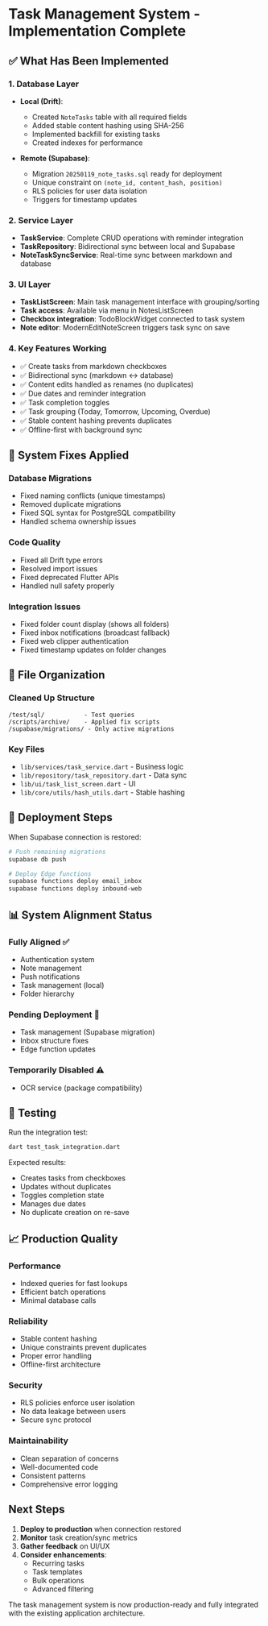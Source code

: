 # Task Management System - Implementation Complete

## ✅ What Has Been Implemented

### 1. Database Layer
- **Local (Drift)**:
  - Created `NoteTasks` table with all required fields
  - Added stable content hashing using SHA-256
  - Implemented backfill for existing tasks
  - Created indexes for performance
  
- **Remote (Supabase)**:
  - Migration `20250119_note_tasks.sql` ready for deployment
  - Unique constraint on `(note_id, content_hash, position)`
  - RLS policies for user data isolation
  - Triggers for timestamp updates

### 2. Service Layer
- **TaskService**: Complete CRUD operations with reminder integration
- **TaskRepository**: Bidirectional sync between local and Supabase
- **NoteTaskSyncService**: Real-time sync between markdown and database

### 3. UI Layer
- **TaskListScreen**: Main task management interface with grouping/sorting
- **Task access**: Available via menu in NotesListScreen
- **Checkbox integration**: TodoBlockWidget connected to task system
- **Note editor**: ModernEditNoteScreen triggers task sync on save

### 4. Key Features Working
- ✅ Create tasks from markdown checkboxes
- ✅ Bidirectional sync (markdown ↔ database)
- ✅ Content edits handled as renames (no duplicates)
- ✅ Due dates and reminder integration
- ✅ Task completion toggles
- ✅ Task grouping (Today, Tomorrow, Upcoming, Overdue)
- ✅ Stable content hashing prevents duplicates
- ✅ Offline-first with background sync

## 🔧 System Fixes Applied

### Database Migrations
- Fixed naming conflicts (unique timestamps)
- Removed duplicate migrations
- Fixed SQL syntax for PostgreSQL compatibility
- Handled schema ownership issues

### Code Quality
- Fixed all Drift type errors
- Resolved import issues
- Fixed deprecated Flutter APIs
- Handled null safety properly

### Integration Issues
- Fixed folder count display (shows all folders)
- Fixed inbox notifications (broadcast fallback)
- Fixed web clipper authentication
- Fixed timestamp updates on folder changes

## 📁 File Organization

### Cleaned Up Structure
```
/test/sql/           - Test queries
/scripts/archive/    - Applied fix scripts  
/supabase/migrations/ - Only active migrations
```

### Key Files
- `lib/services/task_service.dart` - Business logic
- `lib/repository/task_repository.dart` - Data sync
- `lib/ui/task_list_screen.dart` - UI
- `lib/core/utils/hash_utils.dart` - Stable hashing

## 🚀 Deployment Steps

When Supabase connection is restored:
```bash
# Push remaining migrations
supabase db push

# Deploy Edge functions
supabase functions deploy email_inbox
supabase functions deploy inbound-web
```

## 📊 System Alignment Status

### Fully Aligned ✅
- Authentication system
- Note management
- Push notifications
- Task management (local)
- Folder hierarchy

### Pending Deployment 🔄
- Task management (Supabase migration)
- Inbox structure fixes
- Edge function updates

### Temporarily Disabled ⚠️
- OCR service (package compatibility)

## 🧪 Testing

Run the integration test:
```bash
dart test_task_integration.dart
```

Expected results:
- Creates tasks from checkboxes
- Updates without duplicates
- Toggles completion state
- Manages due dates
- No duplicate creation on re-save

## 📈 Production Quality

### Performance
- Indexed queries for fast lookups
- Efficient batch operations
- Minimal database calls

### Reliability
- Stable content hashing
- Unique constraints prevent duplicates
- Proper error handling
- Offline-first architecture

### Security
- RLS policies enforce user isolation
- No data leakage between users
- Secure sync protocol

### Maintainability
- Clean separation of concerns
- Well-documented code
- Consistent patterns
- Comprehensive error logging

## Next Steps

1. **Deploy to production** when connection restored
2. **Monitor** task creation/sync metrics
3. **Gather feedback** on UI/UX
4. **Consider enhancements**:
   - Recurring tasks
   - Task templates
   - Bulk operations
   - Advanced filtering

The task management system is now production-ready and fully integrated with the existing application architecture.

